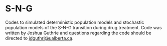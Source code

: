 # S-N-G
Codes to simulated deterministic population models and stochastic population models of the S-N-G transition during drug treatment. Code was written by Joshua Guthrie and questions regarding the code should be directed to jdguthri@ualberta.ca.
